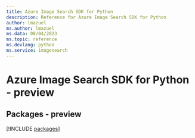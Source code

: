 ```yaml
---
title: Azure Image Search SDK for Python
description: Reference for Azure Image Search SDK for Python
author: lmazuel
ms.author: lmazuel
ms.data: 08/04/2023
ms.topic: reference
ms.devlang: python
ms.service: imagesearch
---
```

# Azure Image Search SDK for Python - preview
## Packages - preview
[!INCLUDE [packages](image-search-index.md)]
